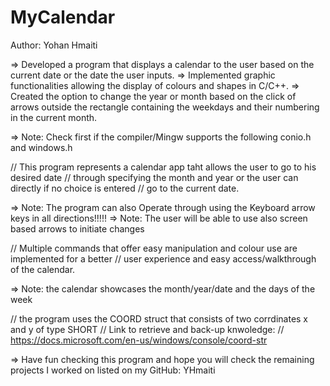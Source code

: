 # MyCalendar

Author: Yohan Hmaiti

=> Developed a program that displays a calendar to the user based on the current date or the date the user inputs. 
=> Implemented graphic functionalities allowing the display of colours and shapes in C/C++. 
=> Created the option to change the year or month based on the click of arrows outside the rectangle containing the weekdays and their numbering in the current month.

=> Note: Check first if the compiler/Mingw supports the following conio.h and windows.h

// This program represents a calendar app taht allows the user to go to his desired date
// through specifying the month and year or the user can directly if no choice is entered
// go to the current date.

=> Note: The program can also Operate through using the Keyboard arrow keys in all directions!!!!!
=> Note: The user will be able to use also screen based arrows to initiate changes

// Multiple commands that offer easy manipulation and colour use are implemented for a better
// user experience and easy access/walkthrough of the calendar.

=> Note: the calendar showcases the month/year/date and the days of the week

// the program uses the COORD struct that consists of two corrdinates x and y of type SHORT
// Link to retrieve and back-up knwoledge:
// https://docs.microsoft.com/en-us/windows/console/coord-str

=> Have fun checking this program and hope you will check the remaining projects I worked on listed on my GitHub: YHmaiti
